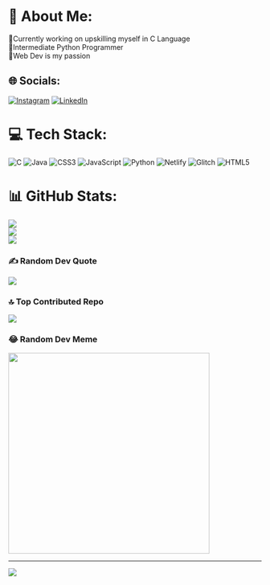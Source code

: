 # 💫 About Me:
📍Currently working on upskilling myself in C Language<br>📍Intermediate Python Programmer<br>📍Web Dev is my passion<br>


## 🌐 Socials:
[![Instagram](https://img.shields.io/badge/Instagram-%23E4405F.svg?logo=Instagram&logoColor=white)](https://instagram.com/ulric_fields_05) [![LinkedIn](https://img.shields.io/badge/LinkedIn-%230077B5.svg?logo=linkedin&logoColor=white)](https://linkedin.com/in/ushnishghosal) 

# 💻 Tech Stack:
![C](https://img.shields.io/badge/c-%2300599C.svg?style=plastic&logo=c&logoColor=white) ![Java](https://img.shields.io/badge/java-%23ED8B00.svg?style=plastic&logo=java&logoColor=white) ![CSS3](https://img.shields.io/badge/css3-%231572B6.svg?style=plastic&logo=css3&logoColor=white) ![JavaScript](https://img.shields.io/badge/javascript-%23323330.svg?style=plastic&logo=javascript&logoColor=%23F7DF1E) ![Python](https://img.shields.io/badge/python-3670A0?style=plastic&logo=python&logoColor=ffdd54) ![Netlify](https://img.shields.io/badge/netlify-%23000000.svg?style=plastic&logo=netlify&logoColor=#00C7B7) ![Glitch](https://img.shields.io/badge/glitch-%233333FF.svg?style=plastic&logo=glitch&logoColor=white) ![HTML5](https://img.shields.io/badge/html5-%23E34F26.svg?style=plastic&logo=html5&logoColor=white)
# 📊 GitHub Stats:
![](https://github-readme-stats.vercel.app/api?username=Ushnish2021&theme=dark&hide_border=false&include_all_commits=false&count_private=false)<br/>
![](https://github-readme-streak-stats.herokuapp.com/?user=Ushnish2021&theme=dark&hide_border=false)<br/>
![](https://github-readme-stats.vercel.app/api/top-langs/?username=Ushnish2021&theme=dark&hide_border=false&include_all_commits=false&count_private=false&layout=compact)

### ✍️ Random Dev Quote
![](https://quotes-github-readme.vercel.app/api?type=horizontal&theme=radical)

### 🔝 Top Contributed Repo
![](https://github-contributor-stats.vercel.app/api?username=Ushnish2021&limit=5&theme=dark&combine_all_yearly_contributions=true)

### 😂 Random Dev Meme
<img src='https://randommeme-five.vercel.app/' style="height: 400px;"/>

---
[![](https://visitcount.itsvg.in/api?id=Ushnish2021&icon=8&color=0)](https://visitcount.itsvg.in)

<!-- Proudly created with GPRM ( https://gprm.itsvg.in ) -->